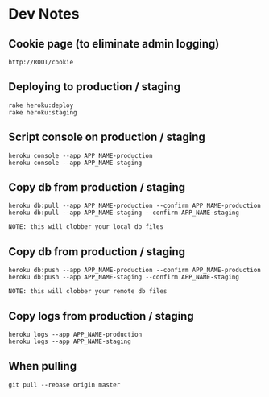 # Dev Notes

## Cookie page (to eliminate admin logging)

    http://ROOT/cookie

## Deploying to production / staging

    rake heroku:deploy
    rake heroku:staging

## Script console on production / staging

    heroku console --app APP_NAME-production
    heroku console --app APP_NAME-staging

## Copy db from production / staging

    heroku db:pull --app APP_NAME-production --confirm APP_NAME-production
    heroku db:pull --app APP_NAME-staging --confirm APP_NAME-staging

    NOTE: this will clobber your local db files

## Copy db from production / staging

    heroku db:push --app APP_NAME-production --confirm APP_NAME-production
    heroku db:push --app APP_NAME-staging --confirm APP_NAME-staging

    NOTE: this will clobber your remote db files

## Copy logs from production / staging

    heroku logs --app APP_NAME-production
    heroku logs --app APP_NAME-staging

## When pulling

    git pull --rebase origin master